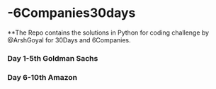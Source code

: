 # -6Companies30days

**The Repo contains the solutions in Python for coding challenge by @ArshGoyal for 30Days and 6Companies.


### Day 1-5th Goldman Sachs

### Day 6-10th Amazon
